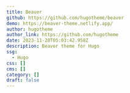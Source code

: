 ```yaml
---
title: Beaver
github: https://github.com/hugotheme/beaver
demo: https://beaver-theme.netlify.app/
author: hugotheme
author_link: https://github.com/hugotheme
date: 2023-11-28T05:03:42.958Z
description: Beaver theme for Hugo
ssg:
  - Hugo
css: []
cms: []
category: []
draft: false
---
```

